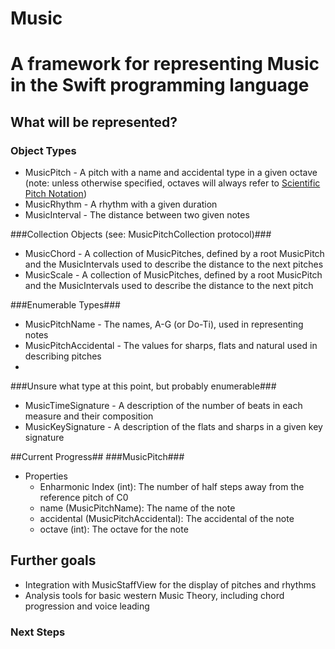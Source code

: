 # Music #

# A framework for representing Music in the Swift programming language #

## What will be represented? ##
### Object Types ###
* MusicPitch - A pitch with a name and accidental type in a given octave (note: unless otherwise specified, octaves will always refer to [Scientific Pitch Notation](https://en.wikipedia.org/wiki/Scientific_pitch_notation))
* MusicRhythm - A rhythm with a given duration
* MusicInterval - The distance between two given notes

###Collection Objects (see: MusicPitchCollection protocol)###
* MusicChord - A collection of MusicPitches, defined by a root MusicPitch and the MusicIntervals used to describe the distance to the next pitches
* MusicScale - A collection of MusicPitches, defined by a root MusicPitch and the MusicIntervals used to describe the distance to the next pitch

###Enumerable Types###
* MusicPitchName - The names, A-G (or Do-Ti), used in representing notes
* MusicPitchAccidental - The values for sharps, flats and natural used in describing pitches
* 

###Unsure what type at this point, but probably enumerable###
* MusicTimeSignature - A description of the number of beats in each measure and their composition
* MusicKeySignature - A description of the flats and sharps in a given key signature

##Current Progress##
###MusicPitch###
* Properties
    - Enharmonic Index (int): The number of half steps away from the reference pitch of C0
    - name (MusicPitchName): The name of the note
    - accidental (MusicPitchAccidental): The accidental of the note
    - octave (int): The octave for the note

## Further goals ##
* Integration with MusicStaffView for the display of pitches and rhythms
* Analysis tools for basic western Music Theory, including chord progression and voice leading

### Next Steps ###
